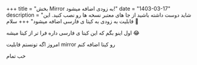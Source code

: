+++
title = "بخش Mirror به زودی اضافه میشود!"
date = "1403-03-17"
description = "شاید دوست داشته باشید از جا های معتبر نسخه ها رو نصب کنید. این قابلیت به زودی به کیتا ی فارسی اضافه میشود‍"
+++
سلام 👋 

اول اینو بگم که این کیتا ی فارسی داره فرا تر از کیتا میشه 😂 

امروز اگه تونستم قابلیت mirror رو کیتا اضافه کنم

خب تمام